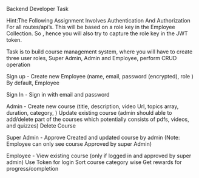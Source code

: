 Backend Developer Task
   
Hint:The Following Assignment Involves Authentication And Authorization For all routes/api’s. This will be based on a role key in the Employee Collection. So , hence you will also try to capture the role key in the JWT token.


Task is to build course management system, where you will have to create three user roles, Super Admin, Admin and Employee, perform CRUD operation 

 Sign up - 
Create new Employee (name, email, password (encrypted), role )
By default, Employee

 Sign In - 
Sign in with email and password

 Admin - 
Create new course (title, description, video Url, topics array, duration, category, )
Update existing course (admin should able to add/delete part of the courses which potentially consists of pdfs, videos, and quizzes)
Delete Course

 Super Admin - 
Approve Created and updated course by admin (Note: Employee can only see course Approved by super Admin)

 Employee - 
View existing course (only if logged in and approved by super admin)
Use Token for login
Sort course category wise
Get rewards for progress/completion
